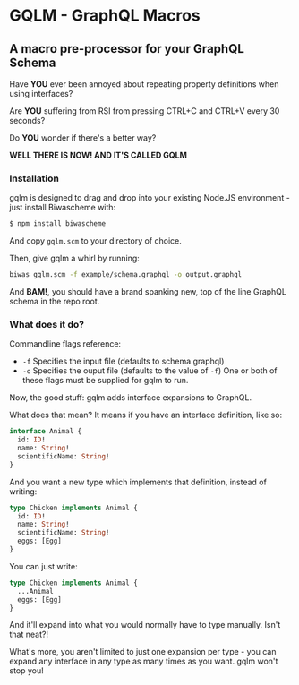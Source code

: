 # GQLM - GraphQL Macros
## A macro pre-processor for your GraphQL Schema

Have **YOU** ever been annoyed about repeating property definitions when using interfaces?

Are **YOU** suffering from RSI from pressing CTRL+C and CTRL+V every 30 seconds?

Do **YOU** wonder if there's a better way?

**WELL THERE IS NOW! AND IT'S CALLED GQLM**

### Installation

gqlm is designed to drag and drop into your existing Node.JS environment - just install Biwascheme with:
```bash
$ npm install biwascheme
```
And copy `gqlm.scm` to your directory of choice.

Then, give gqlm a whirl by running:
```bash
biwas gqlm.scm -f example/schema.graphql -o output.graphql
```
And **BAM!**, you should have a brand spanking new, top of the line GraphQL schema in the repo root.

### What does it do?

Commandline flags reference:
- `-f` Specifies the input file (defaults to schema.graphql)
- `-o` Specifies the ouput file (defaults to the value of `-f`)
One or both of these flags must be supplied for gqlm to run.

Now, the good stuff: gqlm adds interface expansions to GraphQL.

What does that mean? It means if you have an interface definition, like so:
```graphql
interface Animal {
  id: ID!
  name: String!
  scientificName: String!
}
```
And you want a new type which implements that definition, instead of writing:
```graphql
type Chicken implements Animal {
  id: ID!
  name: String!
  scientificName: String!
  eggs: [Egg]
}
```
You can just write:
```graphql
type Chicken implements Animal {
  ...Animal
  eggs: [Egg]
}
```
And it'll expand into what you would normally have to type manually. Isn't that neat?!

What's more, you aren't limited to just one expansion per type - you can expand any interface in any type as many times as you want. gqlm won't stop you!
